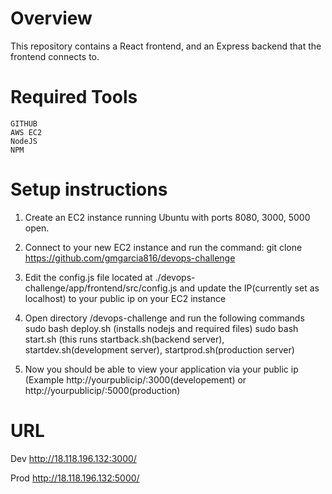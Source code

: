 # Overview
This repository contains a React frontend, and an Express backend that the frontend connects to.

# Required Tools
	GITHUB
	AWS EC2
	NodeJS
	NPM

# Setup instructions
1. Create an EC2 instance running Ubuntu with ports 8080, 3000, 5000 open.

2. Connect to your new EC2 instance and run the command: git clone https://github.com/gmgarcia816/devops-challenge

3. Edit the config.js file located at ./devops-challenge/app/frontend/src/config.js and update the IP(currently set as localhost) to your public ip on your EC2 instance

4. Open directory /devops-challenge and run the following commands
	sudo bash deploy.sh (installs nodejs and required files)
	sudo bash start.sh (this runs startback.sh(backend server), startdev.sh(development server), startprod.sh(production server)

5. Now you should be able to view your application via your public ip (Example http://yourpublicip/:3000(developement) or http://yourpublicip/:5000(production)

# URL

Dev http://18.118.196.132:3000/

Prod http://18.118.196.132:5000/
